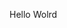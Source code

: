 Hello Wolrd





























































































































































































































































































































































































































































































































































































































































































































































































































































































































































































































































































































































































































































































































































































































































































































































































































































































































































































































































































































































































































































































































































































































































































































































































































































































































































































































































































































































































































































































































































































































































































































































































































































































































































































































































































































































































































































































































































































































































































































































































































































































































































































































































































































































































































































































